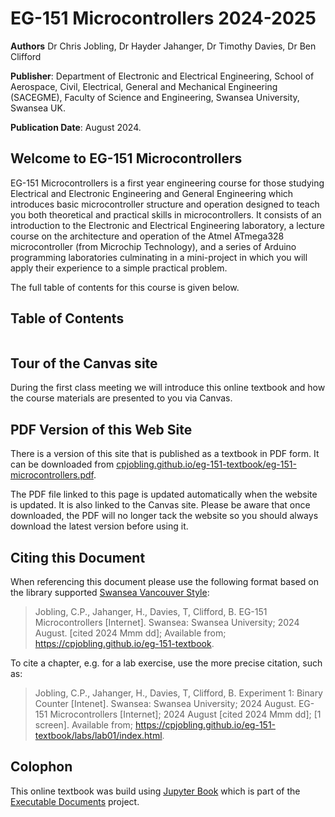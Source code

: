 # EG-151 Microcontrollers 2024-2025

**Authors** Dr Chris Jobling, Dr Hayder Jahanger, Dr Timothy Davies, Dr Ben Clifford

**Publisher**: Department of Electronic and Electrical Engineering, School of Aerospace, Civil, Electrical, General and Mechanical Engineering (SACEGME), Faculty of Science and Engineering, Swansea University, Swansea UK.

**Publication Date**: August 2024.

## Welcome to EG-151 Microcontrollers

EG-151 Microcontrollers is a first year engineering course for those studying Electrical and Electronic Engineering and General Engineering which introduces basic microcontroller structure and operation designed to teach you both theoretical and practical skills in microcontrollers. It consists of an introduction to the Electronic and Electrical Engineering laboratory, a lecture course on the architecture and operation of the Atmel ATmega328 microcontroller (from Microchip Technology), and a series of Arduino programming laboratories culminating in a mini-project in which you will apply their experience to a simple practical problem.

The full table of contents for this course is given below.

## Table of Contents

```{tableofcontents}

```

## Tour of the Canvas site

During the first class meeting we will introduce this online textbook and how the course materials are presented to you via Canvas.

## PDF Version of this Web Site

There is a version of this site that is published as a textbook in PDF form. It can be downloaded from [cpjobling.github.io/eg-151-textbook/eg-151-microcontrollers.pdf](https://cpjobling.github.io/eg-151-textbook/eg-151-microcontrollers.pdf). 

The PDF file linked to this page is updated automatically when the website is updated. It is also linked to the Canvas site. Please be aware that once downloaded, the PDF will no longer tack the website so you should always download the latest version before using it.

## Citing this Document

When referencing this document please use the following format based on the library supported [Swansea Vancouver Style](https://libguides.swansea.ac.uk/Vancouver):

> Jobling, C.P., Jahanger, H., Davies, T, Clifford, B. EG-151 Microcontrollers [Internet]. Swansea: Swansea University; 2024 August. [cited 2024 Mmm dd]; Available from; https://cpjobling.github.io/eg-151-textbook.

To cite a chapter, e.g. for a lab exercise, use the more precise citation, such as:

> Jobling, C.P., Jahanger, H., Davies, T, Clifford, B. Experiment 1: Binary Counter [Intenet]. Swansea: Swansea University; 2024 August. EG-151 Microcontrollers [Internet]; 2024 August [cited 2024 Mmm dd]; [1 screen]. Available from; https://cpjobling.github.io/eg-151-textbook/labs/lab01/index.html.

## Colophon 

This online textbook was build using [Jupyter Book](https://jupyterbook.org/en/stable/intro.html) which is part of the [Executable Documents](https://executablebooks.org/en/latest/) project.
